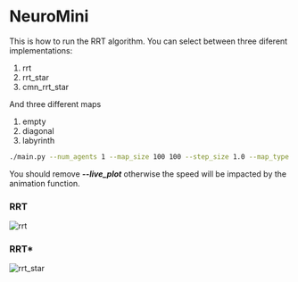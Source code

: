 # NeuroMini



This is how to run the RRT algorithm. You can select between three diferent implementations:
1. rrt
2. rrt_star
3. cmn_rrt_star

And three different maps
1. empty
2. diagonal
3. labyrinth
```bash
./main.py --num_agents 1 --map_size 100 100 --step_size 1.0 --map_type labyrinth --algorithm rrt --live_plot
```
You should remove **_--live_plot_** otherwise the speed will be impacted by the animation function.

### RRT
![rrt](https://github.com/user-attachments/assets/87ff81af-5170-42ed-9220-4958365646e0)

### RRT*
![rrt_star](https://github.com/user-attachments/assets/c5d4883a-0271-4c5a-b31a-70620f57a707)




